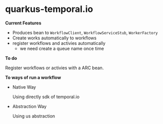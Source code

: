 # quarkus-temporal.io

**Current Features**

- Produces bean to ```WorkflowClient```, ```WorkflowServiceStub```, ```WorkerFactory```
- Create works automatically to workflows
- register workflows and activies automatically
    - we need create a queue name once time

**To do**

Register workflows or activies with a ARC bean.

**To ways of run a workflow**

- Native Way

    Using directly sdk of temporal.io

- Abstraction Way

    Using us abstraction